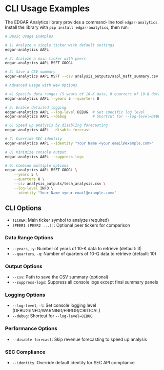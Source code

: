 # CLI Usage Examples

The EDGAR Analytics library provides a command-line tool `edgar-analytics`.  
Install the library with `pip install edgar-analytics`, then run:

```bash
# Basic Usage Examples

# 1) Analyze a single ticker with default settings
edgar-analytics AAPL

# 2) Analyze a main ticker with peers
edgar-analytics AAPL MSFT GOOGL

# 3) Save a CSV summary
edgar-analytics AAPL MSFT --csv analysis_outputs/aapl_msft_summary.csv

# Advanced Usage with New Options

# 4) Specify data ranges (5 years of 10-K data, 8 quarters of 10-Q data)
edgar-analytics AAPL --years 5 --quarters 8

# 5) Enable detailed logging
edgar-analytics AAPL --log-level DEBUG  # Set specific log level
edgar-analytics AAPL --debug            # Shortcut for --log-level=DEBUG

# 6) Speed up analysis by disabling forecasting
edgar-analytics AAPL --disable-forecast

# 7) Override SEC identity
edgar-analytics AAPL --identity "Your Name <your.email@example.com>"

# 8) Minimize console output
edgar-analytics AAPL --suppress-logs

# 9) Combine multiple options
edgar-analytics AAPL MSFT GOOGL \
    --years 5 \
    --quarters 8 \
    --csv analysis_outputs/tech_analysis.csv \
    --log-level INFO \
    --identity "Your Name <your.email@example.com>"
```

## CLI Options

- `TICKER`: Main ticker symbol to analyze (required)
- `[PEER1 [PEER2 ...]]`: Optional peer tickers for comparison

### Data Range Options
- `--years`, `-y`: Number of years of 10-K data to retrieve (default: 3)
- `--quarters`, `-q`: Number of quarters of 10-Q data to retrieve (default: 10)

### Output Options
- `--csv`: Path to save the CSV summary (optional)
- `--suppress-logs`: Suppress all console logs except final summary panels

### Logging Options
- `--log-level`, `-l`: Set console logging level (DEBUG/INFO/WARNING/ERROR/CRITICAL)
- `--debug`: Shortcut for `--log-level=DEBUG`

### Performance Options
- `--disable-forecast`: Skip revenue forecasting to speed up analysis

### SEC Compliance
- `--identity`: Override default identity for SEC API compliance
